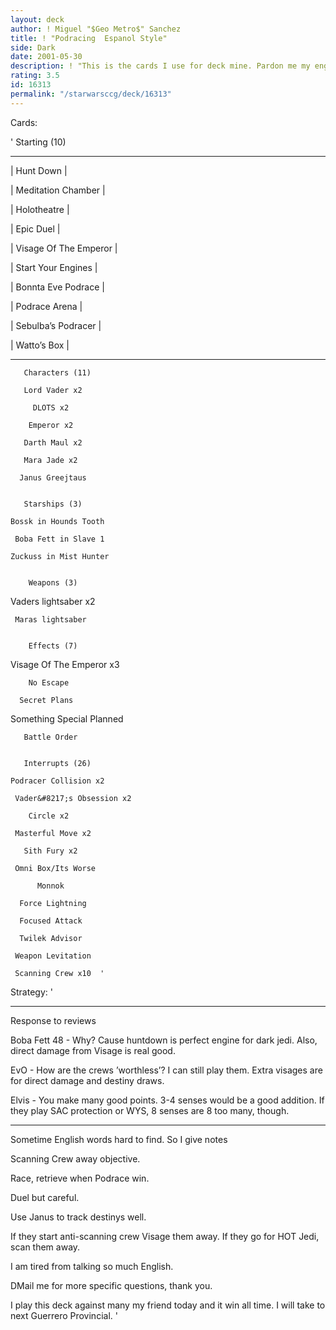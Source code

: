 ```yaml
---
layout: deck
author: ! Miguel "$Geo Metro$" Sanchez
title: ! "Podracing  Espanol Style"
side: Dark
date: 2001-05-30
description: ! "This is the cards I use for deck mine. Pardon me my english please."
rating: 3.5
id: 16313
permalink: "/starwarsccg/deck/16313"
---
```

Cards: 

'         Starting (10)

   -----------------------------

   |    Hunt Down              |

   |    Meditation Chamber     |

   |    Holotheatre            |

   |    Epic Duel              |

   |    Visage Of The Emperor  |

   |    Start Your Engines     |

   |    Bonnta Eve Podrace     |

   |    Podrace Arena          |

   |    Sebulba&#8217;s Podracer     |

   |    Watto&#8217;s Box            |

   -----------------------------


       Characters (11)

       Lord Vader x2

         DLOTS x2  

        Emperor x2 

       Darth Maul x2

       Mara Jade x2

      Janus Greejtaus


       Starships (3) 

    Bossk in Hounds Tooth 

     Boba Fett in Slave 1 

    Zuckuss in Mist Hunter 


        Weapons (3)

   Vaders lightsaber x2

     Maras lightsaber


        Effects (7) 

 Visage Of The Emperor x3 

        No Escape 

      Secret Plans 

 Something Special Planned 

       Battle Order 


       Interrupts (26) 

    Podracer Collision x2 

     Vader&#8217;s Obsession x2 

        Circle x2 

     Masterful Move x2 

       Sith Fury x2

     Omni Box/Its Worse 

          Monnok 

      Force Lightning  

      Focused Attack 

      Twilek Advisor  

     Weapon Levitation

     Scanning Crew x10  '

Strategy: '

********************

Response to reviews


Boba Fett 48 - Why?  Cause huntdown is perfect engine for dark jedi.  Also, direct damage from Visage is real good.


EvO - How are the crews ’worthless’?  I can still play them.  Extra visages are for direct damage and destiny draws.


Elvis - You make many good points.  3-4 senses would be a good addition.  If they play SAC protection or WYS, 8 senses are 8 too many, though.


********************


Sometime English words hard to find. So I give notes


Scanning Crew away objective.


Race, retrieve when Podrace win.


Duel but careful.


Use Janus to track destinys well.


If they start anti-scanning crew Visage them away. If they go for HOT Jedi, scan them away.


I am tired from talking so much English.


DMail me for more specific questions, thank you.


I play this deck against many my friend today and it win all time. I will take to next Guerrero Provincial.    '
